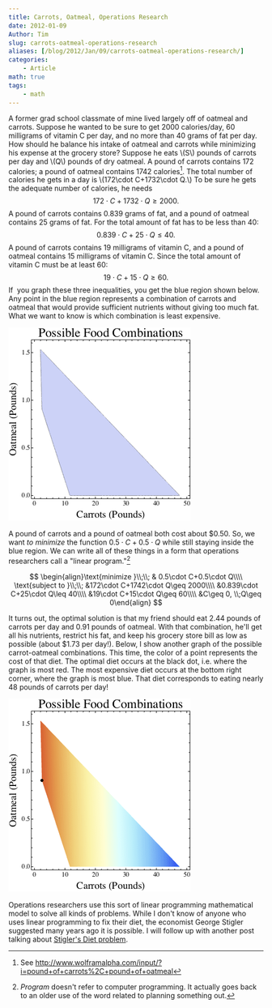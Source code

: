 ```yaml
---
title: Carrots, Oatmeal, Operations Research
date: 2012-01-09
Author: Tim
slug: carrots-oatmeal-operations-research
aliases: [/blog/2012/Jan/09/carrots-oatmeal-operations-research/]
categories:
    - Article
math: true
tags: 
    - math
---
```


A former grad school classmate of mine lived largely off of oatmeal and carrots. Suppose he wanted to be sure to get 2000 calories/day, 60 milligrams of vitamin C per day, and no more than 40 grams of fat per day. How should he balance his intake of oatmeal and carrots while minimizing his expense at the grocery store? Suppose he eats \\(S\\) pounds of carrots per day and \\(Q\\) pounds of dry oatmeal. A pound of carrots contains 172 calories; a pound of oatmeal contains 1742 calories[^1what]. The total number of calories he gets in a day is \\(172\cdot C+1732\cdot Q.\\) To be sure he gets the adequate number of calories, he needs $$172\cdot C+1732\cdot Q\geq 2000.$$ A pound of carrots contains 0.839 grams of fat, and a pound of oatmeal contains 25 grams of fat. For the total amount of fat has to be less than 40: $$0.839\cdot C+25\cdot Q\leq 40.$$ A pound of carrots contains 19 milligrams of vitamin C, and a pound of oatmeal contains 15 milligrams of vitamin C. Since the total amount of vitamin C must be at least 60: $$19\cdot C+15\cdot Q\geq 60.$$ If  you graph these three inequalities, you get the blue region shown below. Any point in the blue region represents a combination of carrots and oatmeal that would provide sufficient nutrients without giving too much fat. What we want to know is which combination is least expensive.

[![](/uploads/2012/01/Whats-a-Stigler-Diet-Feasible1.gif)](/uploads/2012/01/Whats-a-Stigler-Diet-Feasible1.gif)


A pound of carrots and a pound of oatmeal both cost about \$0.50. So, we want *to minimize* the function $0.5\cdot C+0.5\cdot Q$ while still staying inside the blue region. We can write all of these things in a form that operations researchers call a "linear program."[^2what]

$$
\begin{align}\text{minimize }\\;\\; & 0.5\cdot C+0.5\cdot Q\\\\
\text{subject to }\\;\\; &172\cdot C+1742\cdot Q\geq 2000\\\\
&0.839\cdot C+25\cdot Q\leq 40\\\\
&19\cdot C+15\cdot Q\geq 60\\\\
&C\geq 0, \\;Q\geq 0\end{align}
$$

It turns out, the optimal solution is that my friend should eat 2.44 pounds of carrots per day and 0.91 pounds of oatmeal. With that combination, he'll get all his nutrients, restrict his fat, and keep his grocery store bill as low as possible (about \$1.73 per day!). Below, I show another graph of the possible carrot-oatmeal combinations. This time, the color of a point represents the cost of that diet. The optimal diet occurs at the black dot, i.e. where the graph is most red. The most expensive diet occurs at the bottom right corner, where the graph is most blue. That diet corresponds to eating nearly 48 pounds of carrots per day!

[![](/uploads/2012/01/Whats-a-Stigler-Diet-Temp.gif)](/uploads/2012/01/Whats-a-Stigler-Diet-Temp.gif)

Operations researchers use this sort of linear programming mathematical model to solve all kinds of problems. While I don't know of anyone who uses linear programming to fix their diet, the economist George Stigler suggested many years ago it is possible. I will follow up with another post talking about [Stigler's Diet problem](http://en.wikipedia.org/wiki/Stigler_diet).

[^1what]: See http://www.wolframalpha.com/input/?i=pound+of+carrots%2C+pound+of+oatmeal

[^2what]: _Program_ doesn't refer to computer programming. It actually goes back to an older use of the word related to planning something out.
